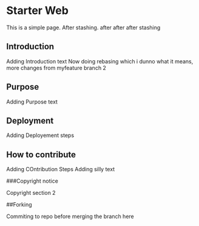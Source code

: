 # Starter Web

This is a simple page. After stashing. after after after stashing

## Introduction

Adding Introduction text
Now doing rebasing which i dunno what it means, more changes from myfeature branch 2

## Purpose
Adding Purpose text

## Deployment
Adding Deployement steps

## How to contribute

Adding COntribution Steps
Adding silly text

###Copyright notice

Copyright section 2

##Forking

Commiting to repo before merging the branch here